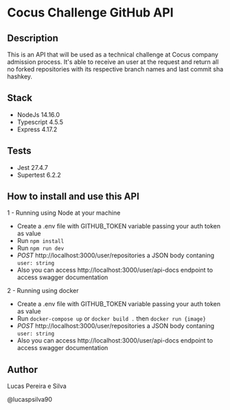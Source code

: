 # Cocus Challenge GitHub API

## Description

This is an API that will be used as a technical challenge at Cocus company admission process.
It's able to receive an user at the request and return all no forked repositories with its respective branch names and last commit sha hashkey.

## Stack

* NodeJs 14.16.0
* Typescript 4.5.5
* Express 4.17.2

## Tests

* Jest 27.4.7
* Supertest 6.2.2

## How to install and use this API

1 - Running using Node at your machine

* Create a .env file with GITHUB_TOKEN variable passing your auth token as value
* Run `npm install`
* Run `npm run dev`
* *POST* http://localhost:3000/user/repositories a JSON body contaning `user: string`
* Also you can access http://localhost:3000/user/api-docs endpoint to access swagger documentation

2 - Running using docker

* Create a .env file with GITHUB_TOKEN variable passing your auth token as value
* Run `docker-compose up` or `docker build .` then `docker run {image}`
* *POST* http://localhost:3000/user/repositories a JSON body contaning `user: string`
* Also you can access http://localhost:3000/user/api-docs endpoint to access swagger documentation

## Author

Lucas Pereira e Silva

@lucaspsilva90

